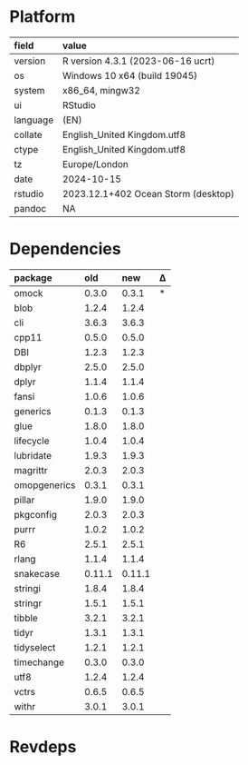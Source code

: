 # Platform

|field    |value                               |
|:--------|:-----------------------------------|
|version  |R version 4.3.1 (2023-06-16 ucrt)   |
|os       |Windows 10 x64 (build 19045)        |
|system   |x86_64, mingw32                     |
|ui       |RStudio                             |
|language |(EN)                                |
|collate  |English_United Kingdom.utf8         |
|ctype    |English_United Kingdom.utf8         |
|tz       |Europe/London                       |
|date     |2024-10-15                          |
|rstudio  |2023.12.1+402 Ocean Storm (desktop) |
|pandoc   |NA                                  |

# Dependencies

|package      |old    |new    |Δ  |
|:------------|:------|:------|:--|
|omock        |0.3.0  |0.3.1  |*  |
|blob         |1.2.4  |1.2.4  |   |
|cli          |3.6.3  |3.6.3  |   |
|cpp11        |0.5.0  |0.5.0  |   |
|DBI          |1.2.3  |1.2.3  |   |
|dbplyr       |2.5.0  |2.5.0  |   |
|dplyr        |1.1.4  |1.1.4  |   |
|fansi        |1.0.6  |1.0.6  |   |
|generics     |0.1.3  |0.1.3  |   |
|glue         |1.8.0  |1.8.0  |   |
|lifecycle    |1.0.4  |1.0.4  |   |
|lubridate    |1.9.3  |1.9.3  |   |
|magrittr     |2.0.3  |2.0.3  |   |
|omopgenerics |0.3.1  |0.3.1  |   |
|pillar       |1.9.0  |1.9.0  |   |
|pkgconfig    |2.0.3  |2.0.3  |   |
|purrr        |1.0.2  |1.0.2  |   |
|R6           |2.5.1  |2.5.1  |   |
|rlang        |1.1.4  |1.1.4  |   |
|snakecase    |0.11.1 |0.11.1 |   |
|stringi      |1.8.4  |1.8.4  |   |
|stringr      |1.5.1  |1.5.1  |   |
|tibble       |3.2.1  |3.2.1  |   |
|tidyr        |1.3.1  |1.3.1  |   |
|tidyselect   |1.2.1  |1.2.1  |   |
|timechange   |0.3.0  |0.3.0  |   |
|utf8         |1.2.4  |1.2.4  |   |
|vctrs        |0.6.5  |0.6.5  |   |
|withr        |3.0.1  |3.0.1  |   |

# Revdeps

